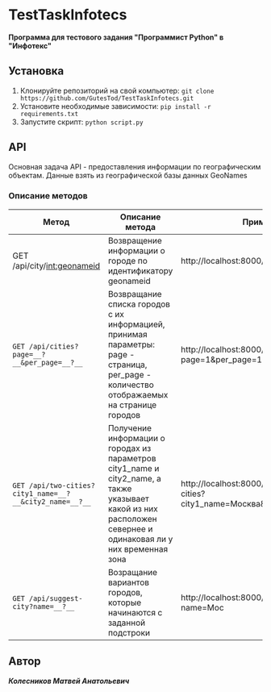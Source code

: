# TestTaskInfotecs
__Программа для тестового задания "Программист Python" в "Инфотекс"__
## Установка
1. Клонируйте репозиторий на свой компьютер: `git clone https://github.com/GutesTod/TestTaskInfotecs.git`
2. Установите необходимые зависимости: `pip install -r requirements.txt`
3. Запустите скрипт: `python script.py`
## API
Основная задача API - предоставления информации по географическим объектам. Данные взять из географической базы данных GeoNames
### Описание методов
|Метод|Описание метода|Пример|
| ----- | --------------- | ------ |
|GET /api/city/<int:geonameid>|Возвращение информации о городе по идентификатору geonameid|http://localhost:8000/api/city/10106491
| `GET /api/cities?page=__?__&per_page=__?__` | Возвращание списка городов с их информацией, принимая параметры: page - страница, per_page - количество отображаемых на странице городов | http://localhost:8000/api/cities?page=1&per_page=10 |
| `GET /api/two-cities?city1_name=__?__&city2_name=__?__` | Получение информации о городах из параметров city1_name и city2_name, а также указывает какой из них расположен севернее и одинаковая ли у них временная зона | http://localhost:8000/api//api/two-cities?city1_name=Москва&city2_name=Уфа |
| `GET /api/suggest-city?name=__?__` | Возращание вариантов городов, которые начинаются с заданной подстроки | http://localhost:8000/api/suggest-city?name=Мос |
## Автор
___Колесников Матвей Анатольевич___

